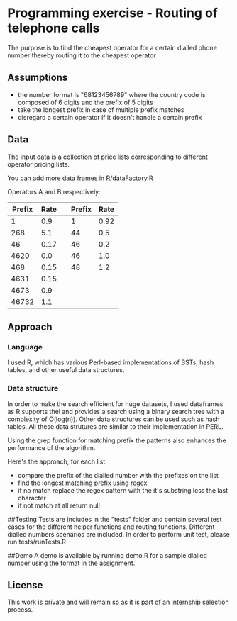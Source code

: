 # Programming exercise - Routing of telephone calls
The purpose is to find the cheapest operator for a certain dialled phone number thereby routing it to the cheapest operator
## Assumptions
- the number format is "68123456789" where the country code is composed of 6 digits and the prefix of 5 digits
- take the longest prefix in case of multiple prefix matches
- disregard a certain operator if it doesn't handle a certain prefix

## Data 
The input data is a collection of price lists corresponding to different operator pricing lists.

You can add more data frames in R/dataFactory.R

Operators A and B respectively:

|Prefix   |Rate   |   |Prefix   |Rate   |
|---|---|---|---|---|
| 1  | 0.9  |   | 1  | 0.92  |
|  268 | 5.1  |   | 44   | 0.5  |
|46   | 0.17  |   | 46 |  0.2 |
|4620   | 0.0  |   | 46   | 1.0  |
|468   | 0.15  |   |  48 | 1.2   |
|4631  |0.15  |   |   |   |
|4673   | 0.9  |   |   |   |
|46732   | 1.1  |   |   |   |

## Approach
### Language
I used R, which has various Perl-based implementations of BSTs, hash tables, and other useful data structures.

### Data structure
In order to make the search efficient for huge datasets, I used dataframes as R supports thel and provides a search using a binary search tree with a complexity of O(log(n)). Other data structures can be used such as hash tables. All these data strutures are similar to their implementation in PERL. 

Using the grep function for matching prefix the patterns also enhances the performance of the algorithm. 

Here's the approach, for each list: 
- compare the prefix of the dialled number with the prefixes on the list
- find the longest matching prefix using regex
- if no match replace the regex pattern with the it's substring less the last character
- if not match at all return null


##Testing
Tests are includes in the "tests" folder and contain several test cases for the different helper functions and routing functions. Different dialled numbers scenarios are included.
In order to perform unit test, please run tests/runTests.R

##Demo
A demo is available by running demo.R for a sample dialled number using the format in the assignment.

## License
This work is private and will remain so as it is part of an internship selection process. 